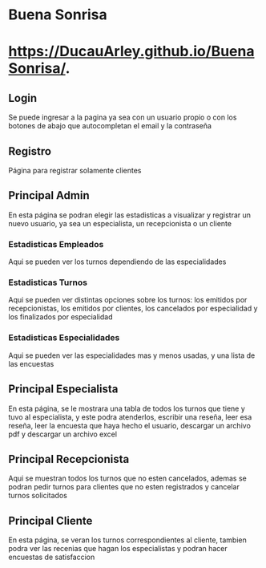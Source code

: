 # Buena Sonrisa

# https://DucauArley.github.io/BuenaSonrisa/.

## Login
Se puede ingresar a la pagina ya sea con un usuario propio o con los botones
de abajo que autocompletan el email y la contraseña

## Registro
Página para registrar solamente clientes

## Principal Admin
En esta página se podran elegir las estadisticas a visualizar y registrar
un nuevo usuario, ya sea un especialista, un recepcionista o un cliente

### Estadisticas Empleados
Aqui se pueden ver los turnos dependiendo de las especialidades

### Estadisticas Turnos
Aqui se pueden ver distintas opciones sobre los turnos: los emitidos por 
recepcionistas, los emitidos por clientes, los cancelados por especialidad
y los finalizados por especialidad

### Estadisticas Especialidades
Aqui se pueden ver las especialidades mas y menos usadas, y una lista de 
las encuestas

## Principal Especialista
En esta página, se le mostrara una tabla de todos los turnos que tiene y 
tuvo al especialista, y este podra atenderlos, escribir una reseña, leer
esa reseña, leer la encuesta que haya hecho el usuario, descargar un archivo
pdf y descargar un archivo excel

## Principal Recepcionista
Aqui se muestran todos los turnos que no esten cancelados, ademas se podran 
pedir turnos para clientes que no esten registrados y cancelar turnos solicitados

## Principal Cliente
En esta página, se veran los turnos correspondientes al cliente, tambien podra
ver las recenias que hagan los especialistas y podran hacer encuestas de 
satisfaccion